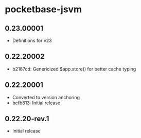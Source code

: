# pocketbase-jsvm

## 0.23.00001

- Definitions for v23

## 0.22.20002

- b2187cd: Genericized $app.store<T>() for better cache typing

## 0.22.20001

- Converted to version anchoring
- bcfb813: Initial release

## 0.22.20-rev.1

- Initial release
